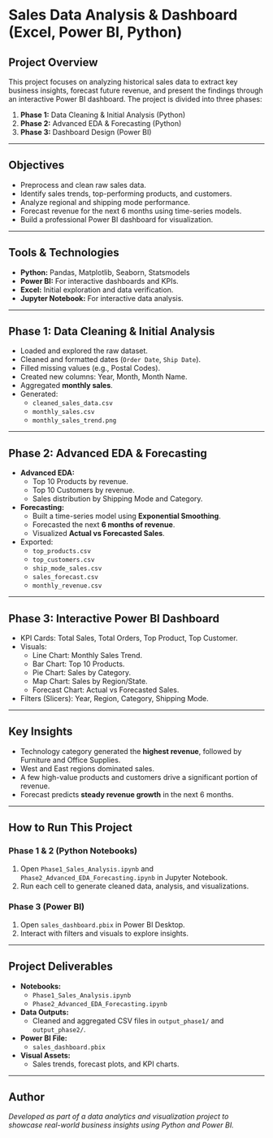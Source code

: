 
# Sales Data Analysis & Dashboard (Excel, Power BI, Python)

## **Project Overview**
This project focuses on analyzing historical sales data to extract key business insights, forecast future revenue, and present the findings through an interactive Power BI dashboard. The project is divided into three phases:

1. **Phase 1:** Data Cleaning & Initial Analysis (Python)
2. **Phase 2:** Advanced EDA & Forecasting (Python)
3. **Phase 3:** Dashboard Design (Power BI)

---

## **Objectives**
- Preprocess and clean raw sales data.
- Identify sales trends, top-performing products, and customers.
- Analyze regional and shipping mode performance.
- Forecast revenue for the next 6 months using time-series models.
- Build a professional Power BI dashboard for visualization.

---

## **Tools & Technologies**
- **Python:** Pandas, Matplotlib, Seaborn, Statsmodels
- **Power BI:** For interactive dashboards and KPIs.
- **Excel:** Initial exploration and data verification.
- **Jupyter Notebook:** For interactive data analysis.

---

## **Phase 1: Data Cleaning & Initial Analysis**
- Loaded and explored the raw dataset.
- Cleaned and formatted dates (`Order Date`, `Ship Date`).
- Filled missing values (e.g., Postal Codes).
- Created new columns: Year, Month, Month Name.
- Aggregated **monthly sales**.
- Generated:
  - `cleaned_sales_data.csv`
  - `monthly_sales.csv`
  - `monthly_sales_trend.png`

---

## **Phase 2: Advanced EDA & Forecasting**
- **Advanced EDA:**
  - Top 10 Products by revenue.
  - Top 10 Customers by revenue.
  - Sales distribution by Shipping Mode and Category.
- **Forecasting:**
  - Built a time-series model using **Exponential Smoothing**.
  - Forecasted the next **6 months of revenue**.
  - Visualized **Actual vs Forecasted Sales**.
- Exported:
  - `top_products.csv`
  - `top_customers.csv`
  - `ship_mode_sales.csv`
  - `sales_forecast.csv`
  - `monthly_revenue.csv`

---

## **Phase 3: Interactive Power BI Dashboard**
- KPI Cards: Total Sales, Total Orders, Top Product, Top Customer.
- Visuals:
  - Line Chart: Monthly Sales Trend.
  - Bar Chart: Top 10 Products.
  - Pie Chart: Sales by Category.
  - Map Chart: Sales by Region/State.
  - Forecast Chart: Actual vs Forecasted Sales.
- Filters (Slicers): Year, Region, Category, Shipping Mode.

---

## **Key Insights**
- Technology category generated the **highest revenue**, followed by Furniture and Office Supplies.
- West and East regions dominated sales.
- A few high-value products and customers drive a significant portion of revenue.
- Forecast predicts **steady revenue growth** in the next 6 months.

---

## **How to Run This Project**
### **Phase 1 & 2 (Python Notebooks)**
1. Open `Phase1_Sales_Analysis.ipynb` and `Phase2_Advanced_EDA_Forecasting.ipynb` in Jupyter Notebook.
2. Run each cell to generate cleaned data, analysis, and visualizations.

### **Phase 3 (Power BI)**
1. Open `sales_dashboard.pbix` in Power BI Desktop.
2. Interact with filters and visuals to explore insights.

---

## **Project Deliverables**
- **Notebooks:**  
  - `Phase1_Sales_Analysis.ipynb`
  - `Phase2_Advanced_EDA_Forecasting.ipynb`
- **Data Outputs:**  
  - Cleaned and aggregated CSV files in `output_phase1/` and `output_phase2/`.
- **Power BI File:**  
  - `sales_dashboard.pbix`
- **Visual Assets:**  
  - Sales trends, forecast plots, and KPI charts.

---

## **Author**
*Developed as part of a data analytics and visualization project to showcase real-world business insights using Python and Power BI.*
